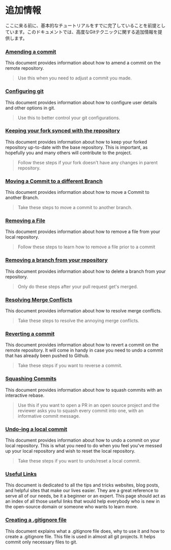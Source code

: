 # 追加情報

ここに来る前に、基本的なチュートリアルをすでに完了していることを前提としています。このドキュメントでは、高度なGitテクニックに関する追加情報を提供します。

### [Amending a commit](amending-a-commit.md)
This document provides information about how to amend a commit on the remote repository.
> Use this when you need to adjust a commit you made.

### [Configuring git](configuring-git.md)
This document provides information about how to configure user details and other options in git.
> Use this to better control your git configurations.

### [Keeping your fork synced with the repository](keeping-your-fork-synced-with-this-repository.md)
This document provides information about how to keep your forked repository up-to-date with the base repository. This is important, as hopefully you and many others will contribute to the project.
> Follow these steps if your fork doesn't have any changes in parent repository.

### [Moving a Commit to a different Branch](moving-a-commit-to-a-different-branch.md)
This document provides information about how to move a Commit to another Branch.
> Take these steps to move a commit to another branch.

### [Removing a File](removing-a-file.md)
This document provides information about how to remove a file from your local repository.
> Follow these steps to learn how to remove a file prior to a commit

### [Removing a branch from your repository](removing-branch-from-your-repository.md)
This document provides information about how to delete a branch from your repository.
> Only do these steps after your pull request get's merged.

### [Resolving Merge Conflicts](resolving-merge-conflicts.md)
This document provides information about how to resolve merge conflicts.
> Take these steps to resolve the annoying merge conflicts.

### [Reverting a commit](reverting-a-commit.md)
This document provides information about how to revert a commit on the remote repository. It will come in handy in case you need to undo a commit that has already been pushed to Github.
> Take these steps if you want to reverse a commit.

### [Squashing Commits](squashing-commits.md)
This document provides information about how to squash commits with an interactive rebase.
> Use this if you want to open a PR in an open source project and the reviewer asks you to squash every commit into one, with an informative commit message.

### [Undo-ing a local commit](undoing-a-commit.md)
This document provides information about how to undo a commit on your local repository. This is what you need to do when you feel you've messed up your local repository and wish to reset the local repository.
> Take these steps if you want to undo/reset a local commit.

### [Useful Links](Useful-links-for-further-learning.md)
This document is dedicated to all the tips and tricks websites, blog posts, and helpful sites that make our lives easier. They are a great reference to serve all of our needs, be it a beginner or an expert. This page should act as an index of all those useful links that would help everybody who is new in the open-source domain or someone who wants to learn more.

### [Creating a .gitignore file](creating-a-gitignore-file.md)
This document explains what a .gitignore file does, why to use it and how to create a .gitignore file. This file is used in almost all git projects. It helps commit only necessary files to git.
